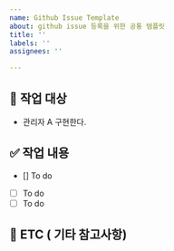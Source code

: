 ```yaml
---
name: Github Issue Template
about: github issue 등록을 위한 공통 템플릿
title: ''
labels: ''
assignees: ''

---
```


## 📄 작업 대상
 - 관리자 A 구현한다.

## ✅ 작업 내용
 - [] To do
 - [ ] To do
 - [ ] To do

## 📎 ETC ( 기타 참고사항)
